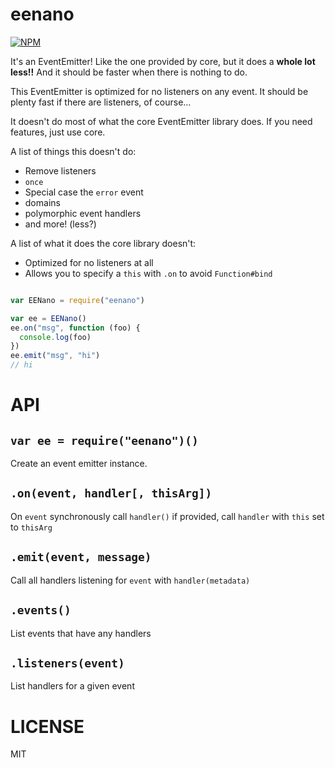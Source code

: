 eenano
=====

[![NPM](https://nodei.co/npm/eenano.png)](https://nodei.co/npm/eenano/)

It's an EventEmitter! Like the one provided by core, but it does a **whole lot less!!** And it should be faster when there is nothing to do.

This EventEmitter is optimized for no listeners on any event. It should be plenty fast if there are listeners, of course...

It doesn't do most of what the core EventEmitter library does. If you need features, just use core.

A list of things this doesn't do:
  * Remove listeners
  * `once`
  * Special case the `error` event
  * domains
  * polymorphic event handlers
  * and more! (less?)

A list of what it does the core library doesn't:
  * Optimized for no listeners at all
  * Allows you to specify a `this` with `.on` to avoid `Function#bind`

```javascript

var EENano = require("eenano")

var ee = EENano()
ee.on("msg", function (foo) {
  console.log(foo)
})
ee.emit("msg", "hi")
// hi

```

API
===

`var ee = require("eenano")()`
---

Create an event emitter instance.

`.on(event, handler[, thisArg])`
---

On `event` synchronously call `handler()` if provided, call `handler` with `this` set to `thisArg`

`.emit(event, message)`
---

Call all handlers listening for `event` with `handler(metadata)`

`.events()`
---

List events that have any handlers

`.listeners(event)`
---

List handlers for a given event

LICENSE
=======

MIT
